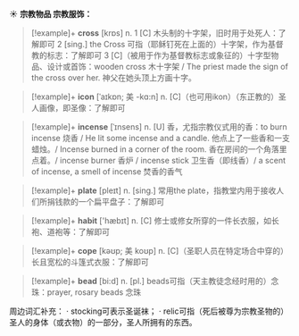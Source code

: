 ☀ <span class="category">**宗教物品 宗教服饰：**</span>
>[!example]+ <span class="vocabulary">**cross**</span> [krɒs] 
> <span class="definition">n. 1 [C] 木头制的十字架，旧时用于处死人：</span>了解即可 <span class="definition">2 [sing.] the Cross 可指（耶稣钉死在上面的）十字架，作为基督教的标志：</span>了解即可 <span class="definition">3 [C]（被用于作为基督教标志或象征的）十字型物品、设计或首饰：</span>wooden cross 木十字架 / The priest made the sign of the cross over her. 神父在她头顶上方画十字。
           
>[!example]+ <span class="vocabulary">**icon**</span> [ˈaɪkɒn; 美 -kɑ:n]
> <span class="definition">n. [C]（也可用ikon）（东正教的）圣人画像，即圣像：</span>了解即可           

>[!example]+ <span class="vocabulary">**incense**</span> [ˈɪnsens]
> <span class="definition">n. [U] 香，尤指宗教仪式用的香：</span>to burn incense 烧香 / He lit some incense and a candle. 他点上了一些香和一支蜡烛。/ Incense burned in a corner of the room. 香在房间的一个角落里点着。/ incense burner 香炉 / incense stick 卫生香（即线香）/ a scent of incense, a smell of incense 焚香的香气

>[!example]+ <span class="vocabulary">**plate**</span> [pleɪt] 
> <span class="definition">n. [sing.] 常用the plate，指教堂内用于接收人们所捐钱款的一个扁平盘子：</span>了解即可

>[!example]+ <span class="vocabulary">**habit**</span> ['hæbɪt] 
> <span class="definition">n. [C] 修士或修女所穿的一件长衣服，如长袍、道袍等：</span>了解即可
           
>[!example]+ <span class="vocabulary">**cope**</span> [kəʊp; 美 koʊp]
> <span class="definition">n. [C]（圣职人员在特定场合中穿的）长且宽松的斗篷式衣服：</span>了解即可

>[!example]+ <span class="vocabulary">**bead**</span> [bi:d]
> <span class="definition">n. [pl.] beads可指（天主教徒念经时用的）念珠：</span>prayer, rosary beads 念珠

周边词汇补充：
· stocking可表示圣诞袜；
· relic可指（死后被尊为宗教圣物的）圣人的身体（或衣物）的一部分，圣人所拥有的东西。
